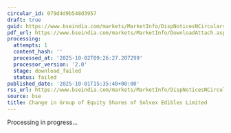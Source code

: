 ```yaml
---
circular_id: 079d4d9b548d3957
draft: true
guid: https://www.bseindia.com/markets/MarketInfo/DispNoticesNCirculars.aspx?Noticeid={9BA449A1-D8E9-4223-8DF6-F5C810DB9A95}&noticeno=20251001-76&dt=10/01/2025&icount=76&totcount=83&flag=0
pdf_url: https://www.bseindia.com/markets/MarketInfo/DownloadAttach.aspx?id=20251001-76&attachedId=
processing:
  attempts: 1
  content_hash: ''
  processed_at: '2025-10-02T09:26:27.207299'
  processor_version: '2.0'
  stage: download_failed
  status: failed
published_date: '2025-10-01T15:35:40+00:00'
rss_url: https://www.bseindia.com/markets/MarketInfo/DispNoticesNCirculars.aspx?Noticeid={9BA449A1-D8E9-4223-8DF6-F5C810DB9A95}&noticeno=20251001-76&dt=10/01/2025&icount=76&totcount=83&flag=0
source: bse
title: Change in Group of Equity Shares of Solvex Edibles Limited
---
```


Processing in progress...
